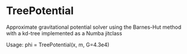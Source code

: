 # TreePotential
Approximate gravitational potential solver using the Barnes-Hut method with a kd-tree implemented as a Numba jitclass

Usage: phi = TreePotential(x, m, G=4.3e4)
